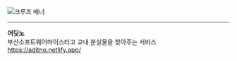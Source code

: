 ![크루즈 배너](https://github.com/user-attachments/assets/79bdda8b-f1a5-4712-b59f-3326b34a0624)

---
<b>어딧노</b> <br>
부산소프트웨어마이스터고 교내 분실물을 찾아주는 서비스 <br>
https://aditno.netlify.app/
